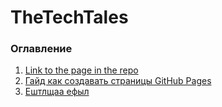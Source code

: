 # TheTechTales
### Оглавление

1. [Link to the page in the repo](/TheTechTales/other-page.html)
2. [Гайд как создавать страницы GitHub Pages](https://tomcam.github.io/least-github-pages/)
3. [Ештлщаа ефыл](/TheTechTales/tasks/tinkoff.html)